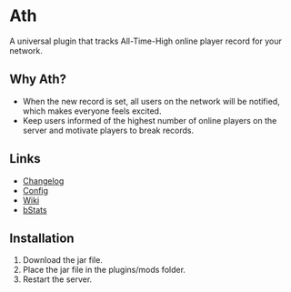 # Ath

A universal plugin that tracks All-Time-High online player record for your network.

## Why Ath?

- When the new record is set, all users on the network will be notified, which makes everyone feels excited.
- Keep users informed of the highest number of online players on the server and motivate players to break records.

## Links

- [Changelog](https://github.com/weihao/ath/blob/main/CHANGELOG.md)
- [Config](https://github.com/weihao/ath/blob/main/src/main/resources/config.yml)
- [Wiki](https://github.com/weihao/ath/wiki)
- [bStats](https://bstats.org/plugin/bukkit/Ath/9801)

## Installation

1. Download the jar file.
2. Place the jar file in the plugins/mods folder.
3. Restart the server.